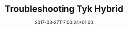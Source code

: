 ---
date: 2017-03-27T17:00:24+01:00
title: Troubleshooting Tyk Hybrid
menu:
  main:
    parent: "Troubleshooting"
weight: 5 
---